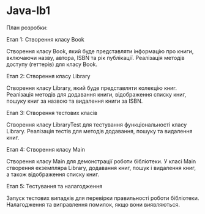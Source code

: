 # Java-lb1
План розробки:

Етап 1: Створення класу Book

Створення класу Book, який буде представляти інформацію про книги, включаючи назву, автора, ISBN та рік публікації.
Реалізація методів доступу (геттерів) для класу Book.

Етап 2: Створення класу Library

Створення класу Library, який буде представляти колекцію книг.
Реалізація методів для додавання книги, відображення списку книг, пошуку книг за назвою та видалення книги за ISBN.

Етап 3: Створення тестових класів

Створення класу LibraryTest для тестування функціональності класу Library.
Реалізація тестів для методів додавання, пошуку та видалення книг.

Етап 4: Створення класу Main

Створення класу Main для демонстрації роботи бібліотеки.
У класі Main створення екземпляра Library, додавання книг, пошук і видалення книг, а також відображення списку книг.

Етап 5: Тестування та налагодження

Запуск тестових випадків для перевірки правильності роботи бібліотеки.
Налагодження та виправлення помилок, якщо вони виявляються.